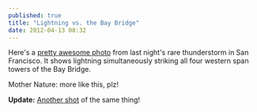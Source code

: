 ```yaml
---
published: true
title: "Lightning vs. the Bay Bridge"
date: 2012-04-13 08:32
---
```

Here's a [pretty awesome photo](http://a.yfrog.com/img515/4024/5k4p.jpg) from last night's rare thunderstorm in San Francisco. It shows lightning simultaneously striking all four western span towers of the Bay Bridge.

Mother Nature: more like this, plz!   

**Update:** [Another shot](http://www.flickr.com/photos/philmcgrew/6926707884/) of the same thing!  